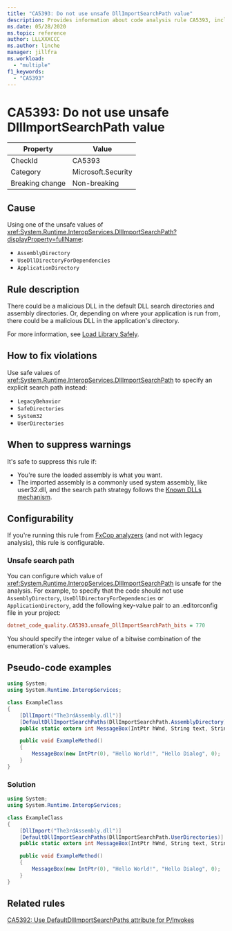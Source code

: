 ```yaml
---
title: "CA5393: Do not use unsafe DllImportSearchPath value"
description: Provides information about code analysis rule CA5393, including causes, how to fix violations, and when to suppress it.
ms.date: 05/28/2020
ms.topic: reference
author: LLLXXXCCC
ms.author: linche
manager: jillfra
ms.workload:
  - "multiple"
f1_keywords:
  - "CA5393"
---
```

# CA5393: Do not use unsafe DllImportSearchPath value

|Property|Value|
|-|-|
|CheckId|CA5393|
|Category|Microsoft.Security|
|Breaking change|Non-breaking|

## Cause

Using one of the unsafe values of <xref:System.Runtime.InteropServices.DllImportSearchPath?displayProperty=fullName>:
- `AssemblyDirectory`
- `UseDllDirectoryForDependencies`
- `ApplicationDirectory`

## Rule description

There could be a malicious DLL in the default DLL search directories and assembly directories. Or, depending on where your application is run from, there could be a malicious DLL in the application's directory.

For more information, see [Load Library Safely](https://msrc-blog.microsoft.com/2014/05/13/load-library-safely/).

## How to fix violations

Use safe values of <xref:System.Runtime.InteropServices.DllImportSearchPath> to specify an explicit search path instead:
- `LegacyBehavior`
- `SafeDirectories`
- `System32`
- `UserDirectories`

## When to suppress warnings

It's safe to suppress this rule if:
- You're sure the loaded assembly is what you want.
- The imported assembly is a commonly used system assembly, like user32.dll, and the search path strategy follows the [Known DLLs mechanism](https://blogs.msdn.microsoft.com/larryosterman/2004/07/19/what-are-known-dlls-anyway/).

## Configurability

If you're running this rule from [FxCop analyzers](install-fxcop-analyzers.md) (and not with legacy analysis), this rule is configurable.

### Unsafe search path

You can configure which value of <xref:System.Runtime.InteropServices.DllImportSearchPath> is unsafe for the analysis. For example, to specify that the code should not use `AssemblyDirectory`, `UseDllDirectoryForDependencies` or `ApplicationDirectory`, add the following key-value pair to an .editorconfig file in your project:

```ini
dotnet_code_quality.CA5393.unsafe_DllImportSearchPath_bits = 770
```

You should specify the integer value of a bitwise combination of the enumeration's values.

## Pseudo-code examples

```csharp
using System;
using System.Runtime.InteropServices;

class ExampleClass
{
    [DllImport("The3rdAssembly.dll")]
    [DefaultDllImportSearchPaths(DllImportSearchPath.AssemblyDirectory)]
    public static extern int MessageBox(IntPtr hWnd, String text, String caption, uint type);

    public void ExampleMethod()
    {
        MessageBox(new IntPtr(0), "Hello World!", "Hello Dialog", 0);
    }
}
```

### Solution

```csharp
using System;
using System.Runtime.InteropServices;

class ExampleClass
{
    [DllImport("The3rdAssembly.dll")]
    [DefaultDllImportSearchPaths(DllImportSearchPath.UserDirectories)]
    public static extern int MessageBox(IntPtr hWnd, String text, String caption, uint type);

    public void ExampleMethod()
    {
        MessageBox(new IntPtr(0), "Hello World!", "Hello Dialog", 0);
    }
}
```

## Related rules

[CA5392: Use DefaultDllImportSearchPaths attribute for P/Invokes](ca5392.md)

